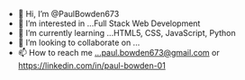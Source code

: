 - 👋 Hi, I’m @PaulBowden673
- 👀 I’m interested in ...Full Stack Web Development
- 🌱 I’m currently learning ...HTML5, CSS, JavaScript, Python
- 💞️ I’m looking to collaborate on ...
- 📫 How to reach me ...paul.bowden673@gmail.com or https://linkedin.com/in/paul-bowden-01

<!---
PaulBowden673/PaulBowden673 is a ✨ special ✨ repository because its `README.md` (this file) appears on your GitHub profile.
You can click the Preview link to take a look at your changes.
--->
